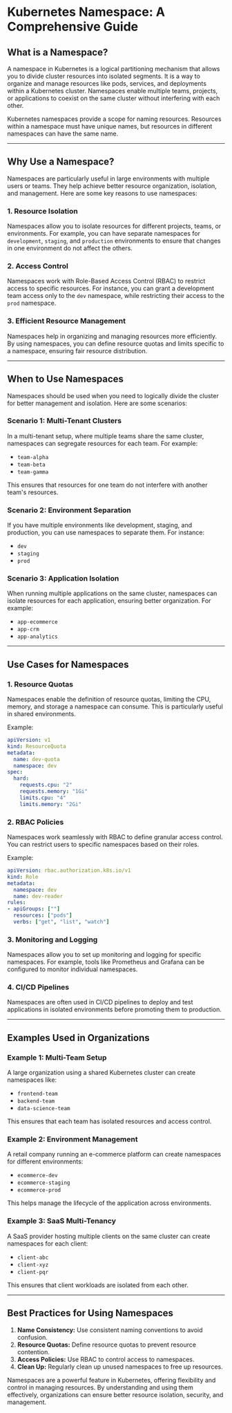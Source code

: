 # Kubernetes Namespace: A Comprehensive Guide

## What is a Namespace?
A namespace in Kubernetes is a logical partitioning mechanism that allows you to divide cluster resources into isolated segments. It is a way to organize and manage resources like pods, services, and deployments within a Kubernetes cluster. Namespaces enable multiple teams, projects, or applications to coexist on the same cluster without interfering with each other.

Kubernetes namespaces provide a scope for naming resources. Resources within a namespace must have unique names, but resources in different namespaces can have the same name.

---

## Why Use a Namespace?
Namespaces are particularly useful in large environments with multiple users or teams. They help achieve better resource organization, isolation, and management. Here are some key reasons to use namespaces:

### 1. **Resource Isolation**
Namespaces allow you to isolate resources for different projects, teams, or environments. For example, you can have separate namespaces for `development`, `staging`, and `production` environments to ensure that changes in one environment do not affect the others.

### 2. **Access Control**
Namespaces work with Role-Based Access Control (RBAC) to restrict access to specific resources. For instance, you can grant a development team access only to the `dev` namespace, while restricting their access to the `prod` namespace.

### 3. **Efficient Resource Management**
Namespaces help in organizing and managing resources more efficiently. By using namespaces, you can define resource quotas and limits specific to a namespace, ensuring fair resource distribution.

---

## When to Use Namespaces
Namespaces should be used when you need to logically divide the cluster for better management and isolation. Here are some scenarios:

### Scenario 1: **Multi-Tenant Clusters**
In a multi-tenant setup, where multiple teams share the same cluster, namespaces can segregate resources for each team. For example:

- `team-alpha`
- `team-beta`
- `team-gamma`

This ensures that resources for one team do not interfere with another team's resources.

### Scenario 2: **Environment Separation**
If you have multiple environments like development, staging, and production, you can use namespaces to separate them. For instance:

- `dev`
- `staging`
- `prod`

### Scenario 3: **Application Isolation**
When running multiple applications on the same cluster, namespaces can isolate resources for each application, ensuring better organization. For example:

- `app-ecommerce`
- `app-crm`
- `app-analytics`

---

## Use Cases for Namespaces
### 1. **Resource Quotas**
Namespaces enable the definition of resource quotas, limiting the CPU, memory, and storage a namespace can consume. This is particularly useful in shared environments.

Example:
```yaml
apiVersion: v1
kind: ResourceQuota
metadata:
  name: dev-quota
  namespace: dev
spec:
  hard:
    requests.cpu: "2"
    requests.memory: "1Gi"
    limits.cpu: "4"
    limits.memory: "2Gi"
```

### 2. **RBAC Policies**
Namespaces work seamlessly with RBAC to define granular access control. You can restrict users to specific namespaces based on their roles.

Example:
```yaml
apiVersion: rbac.authorization.k8s.io/v1
kind: Role
metadata:
  namespace: dev
  name: dev-reader
rules:
- apiGroups: [""]
  resources: ["pods"]
  verbs: ["get", "list", "watch"]
```

### 3. **Monitoring and Logging**
Namespaces allow you to set up monitoring and logging for specific namespaces. For example, tools like Prometheus and Grafana can be configured to monitor individual namespaces.

### 4. **CI/CD Pipelines**
Namespaces are often used in CI/CD pipelines to deploy and test applications in isolated environments before promoting them to production.

---

## Examples Used in Organizations
### Example 1: Multi-Team Setup
A large organization using a shared Kubernetes cluster can create namespaces like:

- `frontend-team`
- `backend-team`
- `data-science-team`

This ensures that each team has isolated resources and access control.

### Example 2: Environment Management
A retail company running an e-commerce platform can create namespaces for different environments:

- `ecommerce-dev`
- `ecommerce-staging`
- `ecommerce-prod`

This helps manage the lifecycle of the application across environments.

### Example 3: SaaS Multi-Tenancy
A SaaS provider hosting multiple clients on the same cluster can create namespaces for each client:

- `client-abc`
- `client-xyz`
- `client-pqr`

This ensures that client workloads are isolated from each other.

---

## Best Practices for Using Namespaces
1. **Name Consistency:** Use consistent naming conventions to avoid confusion.
2. **Resource Quotas:** Define resource quotas to prevent resource contention.
3. **Access Policies:** Use RBAC to control access to namespaces.
4. **Clean Up:** Regularly clean up unused namespaces to free up resources.

Namespaces are a powerful feature in Kubernetes, offering flexibility and control in managing resources. By understanding and using them effectively, organizations can ensure better resource isolation, security, and management.

